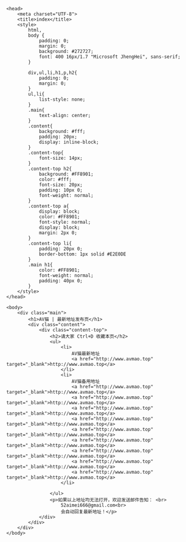 <!DOCTYPE html>
<html>

    <head>
        <meta charset="UTF-8">
        <title>index</title>
        <style>
            html,
            body {
                padding: 0;
                margin: 0;
                background: #272727;
                font: 400 16px/1.7 "Microsoft JhengHei", sans-serif;
            }

            div,ul,li,h1,p,h2{
                padding: 0;
                margin: 0;
            }
            ul,li{
                list-style: none;
            }
            .main{
                text-align: center;
            }
            .content{
                background: #fff;
                padding: 20px;
                display: inline-block;
            }
            .content-top{
                font-size: 14px;
            }
            .content-top h2{
                background: #FF8901;
                color: #fff;
                font-size: 20px;
                padding: 10px 0;
                font-weight: normal;
            }
            .content-top a{
                display: block;
                color: #FF8901;
                font-style: normal;
                display: block;
                margin: 2px 0;
            }
            .content-top li{
                padding: 20px 0;
                border-bottom: 1px solid #E2E0DE
            }
            .main h1{
                color: #FF8901;
                font-weight: normal;
                padding: 40px 0;
            }
        </style>
    </head>

    <body>
        <div class="main">
            <h1>AV猫 | 最新地址发布页</h1>
            <div class="content">
                <div class="content-top">
                    <h2>请大家 Ctrl+D 收藏本页</h2>
                    <ul>
                        <li>
                            AV猫最新地址
                            <a href="http://www.avmao.top" target="_blank">http://www.avmao.top</a>
                        </li>
                        <li>
                            AV猫备用地址
                            <a href="http://www.avmao.top" target="_blank">http://www.avmao.top</a>
                            <a href="http://www.avmao.top" target="_blank">http://www.avmao.top</a>
							<a href="http://www.avmao.top" target="_blank">http://www.avmao.top</a>
							<a href="http://www.avmao.top" target="_blank">http://www.avmao.top</a>
							<a href="http://www.avmao.top" target="_blank">http://www.avmao.top</a>
							<a href="http://www.avmao.top" target="_blank">http://www.avmao.top</a>
							<a href="http://www.avmao.top" target="_blank">http://www.avmao.top</a>
							<a href="http://www.avmao.top" target="_blank">http://www.avmao.top</a>
							<a href="http://www.avmao.top" target="_blank">http://www.avmao.top</a>
                        </li>
		
                    </ul>
                    <p>如果以上地址均无法打开，欢迎发送邮件告知： <br>
                        52aimei666@gmail.com<br>
                        会自动回复最新地址！</p>
                </div>
            </div>
        </div>
    </body>
</html>
